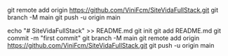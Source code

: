 
git remote add origin https://github.com/ViniFcm/SiteVidaFullStack.git
git branch -M main
git push -u origin main

echo "# SiteVidaFullStack" >> README.md
git init
git add README.md
git commit -m "first commit"
git branch -M main
git remote add origin https://github.com/ViniFcm/SiteVidaFullStack.git
git push -u origin main
